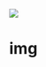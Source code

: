 [![](https://data.jsdelivr.com/v1/package/gh/cpuer/img/badge)](https://www.jsdelivr.com/package/gh/cpuer/img)

# img
